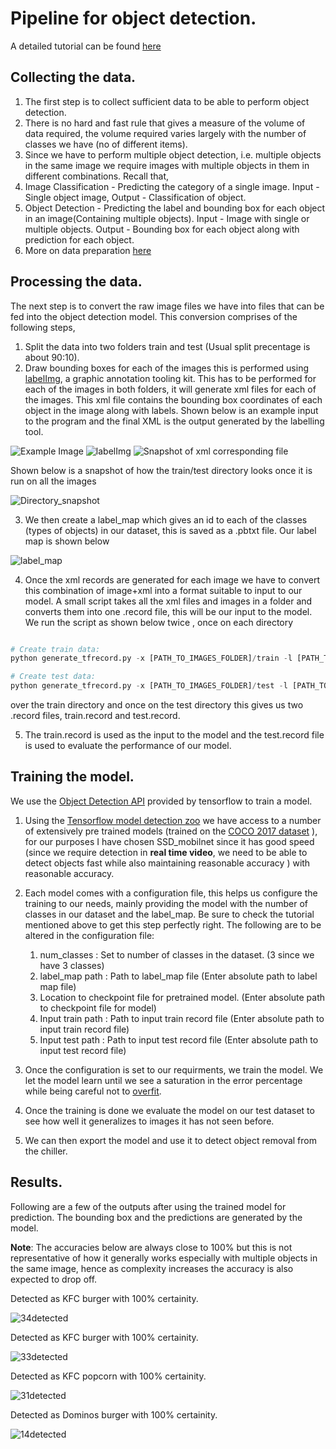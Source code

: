 # Pipeline for object detection.

A detailed tutorial can be found [here](https://tensorflow-object-detection-api-tutorial.readthedocs.io/en/latest/training.html)

## Collecting the data.

1. The first step is to collect sufficient data to be able to perform object detection.
2. There is no hard and fast rule that gives a measure of the volume of data required, the volume required varies largely with the number of classes
we have (no of different items). 
3. Since we have to perform multiple object detection, i.e. multiple objects in the same image we require images with multiple objects in them in different combinations. Recall that,
  1. Image Classification -  Predicting the category of a single image. Input - Single object image, Output - Classification of object.
  2. Object Detection - Predicting the label and bounding box for each object in an image(Containing multiple objects). Input - Image with single or multiple objects. Output - Bounding box for each object along with prediction for each object.
4. More on data preparation [here](https://github.com/shreyasrajesh0308/chiller_vision/blob/master/object_detection_dataset_tut.md)

## Processing the data.

The next step is to convert the raw image files we have into files that can be fed into the object detection model. This conversion comprises of the following steps,

1. Split the data into two folders train and test (Usual split precentage is about 90:10).
2. Draw bounding boxes for each of the images this is performed using [labelImg](https://github.com/tzutalin/labelImg), a graphic annotation tooling kit.
This has to be performed for each of the images in both folders, it will generate xml files for each of the images. This xml file contains the bounding box 
coordinates of each object in the  image along with labels. Shown below is an example input to the program and the final XML is the output generated by the labelling tool.

![Example Image](https://user-images.githubusercontent.com/41626118/89707071-b0033000-d988-11ea-9e9e-eb5deae53490.jpg)
![labelImg](https://user-images.githubusercontent.com/41626118/89754590-24111580-dafa-11ea-8970-70dc19430abb.png)
![Snapshot of xml corresponding file](https://user-images.githubusercontent.com/41626118/89707084-c7dab400-d988-11ea-8532-a168d80d74ba.png)

Shown below is a snapshot of how the train/test directory looks once it is run on all the images

![Directory_snapshot](https://user-images.githubusercontent.com/41626118/89708706-0bd4b580-d997-11ea-920d-575bed5e8641.png)


3. We then create a label_map which gives an id to each of the classes (types of objects) in our dataset, this is saved as a .pbtxt file. Our label map is shown below 

![label_map](https://user-images.githubusercontent.com/41626118/89707188-90b8d280-d989-11ea-84c2-5a14f3332f0d.png)

4. Once the xml records are generated for each image we have to convert this combination of image+xml into a format suitable to input to our model. A small 
script takes all the xml files and images in a folder and converts them into one .record file, this will be our input to the model. We run the script as shown below twice , once on each directory 

```python 

# Create train data:
python generate_tfrecord.py -x [PATH_TO_IMAGES_FOLDER]/train -l [PATH_TO_ANNOTATIONS_FOLDER]/label_map.pbtxt -o [PATH_TO_ANNOTATIONS_FOLDER]/train.record

# Create test data:
python generate_tfrecord.py -x [PATH_TO_IMAGES_FOLDER]/test -l [PATH_TO_ANNOTATIONS_FOLDER]/label_map.pbtxt -o [PATH_TO_ANNOTATIONS_FOLDER]/test.record

```



over the train directory and once on the test directory this gives us two .record files, train.record and test.record.

5. The train.record is used as the input to the model and the test.record file is used to evaluate the performance of our model.


## Training the model.

We use the [Object Detection API](https://github.com/tensorflow/models/tree/master/research/object_detection) provided by tensorflow to train a model.

1. Using the [Tensorflow model detection zoo](https://github.com/tensorflow/models/blob/master/research/object_detection/g3doc/tf2_detection_zoo.md)  we have access 
to a number of extensively pre trained models (trained on the [COCO 2017 dataset](https://cocodataset.org/#home) ), for our purposes I have chosen SSD_mobilnet since it has good speed (since we require detection in **real time video**, we need to be able to detect objects fast while also maintaining reasonable accuracy ) with reasonable accuracy.
1. Each model comes with a configuration file, this helps us configure the training to our needs, mainly providing the model with the number of classes in our dataset 
and the label_map. Be sure to check the tutorial mentioned above to get this step perfectly right. The following are to be altered in the configuration file:
    1. num_classes : Set to number of classes in the dataset. (3 since we have 3 classes)
    1. label_map path : Path to label_map file (Enter absolute path to label map file)
    1. Location to checkpoint file for pretrained model. (Enter absolute path to checkpoint file for model) 
    1. Input train path : Path to input train record file (Enter absolute path to input train record file)
    1. Input test path : Path to input test record file (Enter absolute path to input test record file)
    
1. Once the configuration is set to our requirments, we train the model. We let the model learn until we see a saturation in the error percentage while being
careful not to [overfit](https://en.wikipedia.org/wiki/Overfitting).
1. Once the training is done we evaluate the model on our test dataset to see how well it generalizes to images it has not seen before.
1. We can then export the model and use it to detect object removal from the chiller.

## Results.

Following are a few of the outputs after using the trained model for prediction. The bounding box and the predictions are generated by the model.

**Note**:
The accuracies below are always close to 100% but this is not representative of how it generally works especially with multiple objects in the same image,
hence as complexity increases  the accuracy is also expected to drop off.


Detected as KFC burger with 100% certainity.

![34detected](https://user-images.githubusercontent.com/41626118/89707123-11c39a00-d989-11ea-88d9-3ea2049092d8.jpg)


Detected as KFC burger with 100% certainity.


![33detected](https://user-images.githubusercontent.com/41626118/89707124-12f4c700-d989-11ea-9dcc-ea37a4477efd.jpg)


Detected as KFC popcorn with 100% certainity.


![31detected](https://user-images.githubusercontent.com/41626118/89707125-138d5d80-d989-11ea-9db3-ff4285eb98d3.jpg)


Detected as Dominos burger with 100% certainity.



![14detected](https://user-images.githubusercontent.com/41626118/89707126-1425f400-d989-11ea-8203-72dd6274d2b0.jpg)




